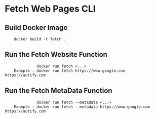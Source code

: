 # Fetch Web Pages CLI

## Build Docker Image
        docker build -t fetch .

## Run the Fetch Website Function
                  docker run fetch <...>
        Example : docker run fetch https://www.google.com https://autify.com

## Run the Fetch MetaData Function

                  docker run fetch --metadata <...>
        Example : docker run fetch --metadata https://www.google.com https://autify.com
